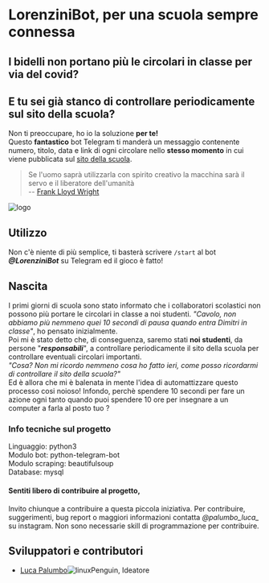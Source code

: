 # LorenziniBot, per una scuola sempre connessa
## I bidelli non portano più le circolari in classe per via del covid?
## E tu sei già stanco di controllare periodicamente sul sito della scuola?
Non ti preoccupare, ho io la soluzione **per te!**    
Questo **fantastico** bot Telegram ti manderà un messaggio contenente numero, titolo, data e link di ogni circolare nello **stesso momento** in cui viene pubblicata sul [sito della scuola](http://istitutolorenzinipescia.edu.it/).


> Se l'uomo saprà utilizzarla con spirito creativo la macchina sarà il servo e il liberatore dell'umanità  
> -- [Frank Lloyd Wright](https://it.wikipedia.org/wiki/Frank_Lloyd_Wright)


![logo](http://pezvaldinievole.altervista.org/wp-content/uploads/2017/11/lorenzini-1-300x300.png)

## Utilizzo
Non c'è niente di più semplice, 
ti basterà scrivere ```/start``` al bot **_@LorenziniBot_** su Telegram ed il gioco è fatto!

## Nascita
I primi giorni di scuola sono stato informato che i collaboratori scolastici non possono più portare le circolari in classe a noi studenti. *"Cavolo, non abbiamo più nemmeno quei 10 secondi di pausa quando entra Dimitri in classe"*, ho pensato inizialmente.  
Poi mi è stato detto che, di conseguenza, saremo stati **noi studenti**, da persone "***responsabili***", a controllare periodicamente il sito della scuola per controllare eventuali circolari importanti.  
*"Cosa? Non mi ricordo nemmeno cosa ho fatto ieri, come posso ricordarmi di controllare il sito della scuola?"*  
Ed è allora che mi è balenata in mente l'idea di automattizzare questo processo cosi noioso! Infondo, perchè spendere 10 secondi per fare un azione ogni tanto quando puoi spendere 10 ore per insegnare a un computer a farla al posto tuo ?


### Info tecniche sul progetto
Linguaggio: python3  
Modulo bot: python-telegram-bot  
Modulo  scraping: beautifulsoup  
Database: mysql

#### Sentiti libero di contribuire al progetto,
Invito chiunque a contribuire a questa piccola iniziativa.
Per contribuire, suggerimenti, bug report o maggiori informazioni contatta *@palumbo_luca_* su instagram. Non sono necessarie skill di programmazione per contribuire.

## Sviluppatori e contributori
- [Luca Palumbo](http://lucapalumbo.altervista.org)![linuxPenguin](https://sourceforge.net/images/icon_linux.gif "Utente Linux, ovviamente"), Ideatore

<!--
## Welcome to GitHub Pages

You can use the [editor on GitHub](https://github.com/LucaPalumbo/circolari_lorenzini/edit/gh-pages/index.md) to maintain and preview the content for your website in Markdown files.

Whenever you commit to this repository, GitHub Pages will run [Jekyll](https://jekyllrb.com/) to rebuild the pages in your site, from the content in your Markdown files.

### Markdown

Markdown is a lightweight and easy-to-use syntax for styling your writing. It includes conventions for

```markdown
Syntax highlighted code block

# Header 1
## Header 2
### Header 3

- Bulleted
- List

1. Numbered
2. List

**Bold** and _Italic_ and `Code` text

[Link](url) and ![Image](src)
```

For more details see [GitHub Flavored Markdown](https://guides.github.com/features/mastering-markdown/).

### Jekyll Themes

Your Pages site will use the layout and styles from the Jekyll theme you have selected in your [repository settings](https://github.com/LucaPalumbo/circolari_lorenzini/settings). The name of this theme is saved in the Jekyll `_config.yml` configuration file.

### Support or Contact

Having trouble with Pages? Check out our [documentation](https://docs.github.com/categories/github-pages-basics/) or [contact support](https://github.com/contact) and we’ll help you sort it out.
-->
